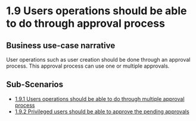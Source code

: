# 1.9 Users operations should be able to do through approval process

## Business use-case narrative
User operations such as user creation should be done through an approval process. This approval process can use one 
or multiple approvals. 

## Sub-Scenarios
- [1.9.1 Users operations should be able to do through multiple approval process]()
- [1.9.2 Privileged users should be able to approve the pending approvals]()
